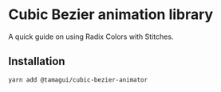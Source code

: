 # Cubic Bezier animation library

A quick guide on using Radix Colors with Stitches.

## Installation

`yarn add @tamagui/cubic-bezier-animator`
